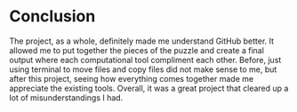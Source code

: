 # Conclusion
The project, as a whole, definitely made me understand GitHub better. It allowed me to put together the pieces of the puzzle and create a final output where each computational tool compliment each other. Before, just using terminal to move files and copy files did not make sense to me, but after this project, seeing how everything comes together made me appreciate the existing tools. Overall, it was a great project that cleared up a lot of misunderstandings I had.

